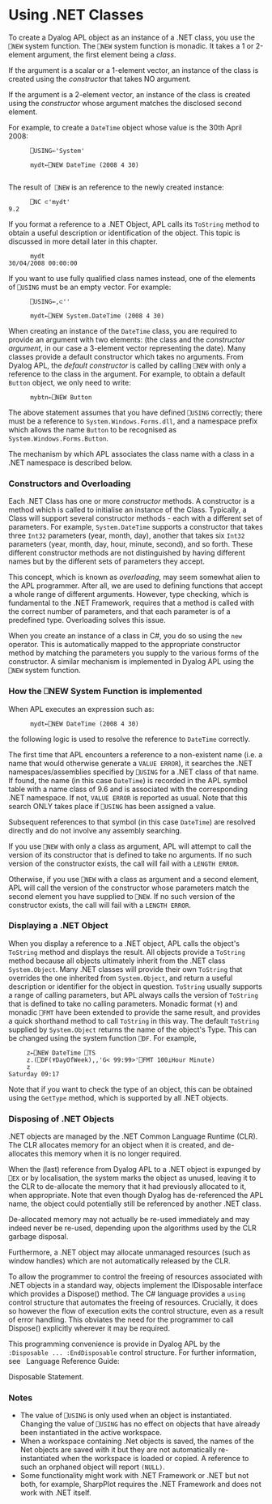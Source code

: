 # Using .NET Classes

To create a Dyalog APL object as an instance of a .NET class, you use the `⎕NEW` system function. The `⎕NEW` system function is monadic. It takes a 1 or 2-element argument, the first element being a *class*.

If the argument is a scalar or a 1-element vector, an instance of the class is created using the *constructor* that takes NO argument.

If the argument is a 2-element vector, an instance of the class is created using the *constructor* whose argument matches the disclosed second element.

For example, to create a `DateTime` object whose value is the 30th April 2008:
```apl
      ⎕USING←'System'
 
      mydt←⎕NEW DateTime (2008 4 30)
 
```

The result of  `⎕NEW` is an reference to the newly created instance:
```apl
      ⎕NC ⊂'mydt'
9.2
```

If you format a reference to a .NET Object, APL calls its `ToString` method to obtain a useful description or identification of the object. This topic is discussed in more detail later in this chapter.
```apl
      mydt
30/04/2008 00:00:00
```

If you want to use fully qualified class names instead, one of the elements of `⎕USING` must be an empty vector. For example:
```apl
      ⎕USING←,⊂''
 
      mydt←⎕NEW System.DateTime (2008 4 30)
```

When creating an instance of the `DateTime` class, you are required to provide an argument with two elements: (the class and the *constructor argument*, in our case a 3-element vector representing the date). Many classes provide a default constructor which takes no arguments. From Dyalog APL, the *default constructor* is called by calling `⎕NEW` with only a reference to the class in the argument. For example, to obtain a default `Button` object, we only need to write:
```apl
      mybtn←⎕NEW Button
```

The above statement assumes that you have defined `⎕USING` correctly; there must be a reference to `System.Windows.Forms.dll`, and a namespace prefix which allows the name `Button` to be recognised as `System.Windows.Forms.Button`.

The mechanism by which APL associates the class name with a class in a .NET namespace is described below.

### Constructors and Overloading

Each .NET Class has one or more *constructor* methods. A constructor is a method which is called to initialise an instance of the Class. Typically, a Class will support several constructor methods - each with a different set of parameters. For example, `System.DateTime` supports a constructor that takes three `Int32` parameters (year, month, day), another that takes six `Int32` parameters (year, month, day, hour, minute, second), and so forth. These different constructor methods are not distinguished by having different names but by the different sets of parameters they accept.

This concept, which is known as *overloading*, may seem somewhat alien to the APL programmer. After all, we are used to defining functions that accept a whole range of different arguments. However, type checking, which is fundamental to the .NET Framework, requires that a method is called with the correct number of parameters, and that each parameter is of a predefined type. Overloading solves this issue.

When you create an instance of a class in C#, you do so using the `new` operator. This is automatically mapped to the appropriate constructor method by matching the parameters you supply to the various forms of the constructor. A similar mechanism is implemented in Dyalog APL using the `⎕NEW` system function.

### How the ⎕NEW System Function is implemented

When APL executes an expression such as:
```apl
      mydt←⎕NEW DateTime (2008 4 30)
```

the following logic is used to resolve the reference to `DateTime` correctly.

The first time that APL encounters a reference to a non-existent name (i.e. a name that would otherwise generate a `VALUE ERROR`), it searches the .NET namespaces/assemblies specified by `⎕USING` for a .NET class of that name. If found, the name (in this case `DateTime`) is recorded in the APL symbol table with a name class of 9.6 and is associated with the corresponding .NET namespace. If not, `VALUE ERROR` is reported as usual. Note that this search ONLY takes place if `⎕USING` has been assigned a value.

Subsequent references to that symbol (in this case `DateTime`) are resolved directly and do not involve any assembly searching.

If you use `⎕NEW` with only a class as argument, APL will attempt to call the version of its constructor that is defined to take no arguments. If no such version of the constructor exists, the call will fail with a `LENGTH ERROR`.

Otherwise, if you use `⎕NEW` with a class as argument and a second element, APL will call the version of the constructor whose parameters match the second element you have supplied to `⎕NEW`. If no such version of the constructor exists, the call will fail with a `LENGTH ERROR`.

### Displaying a .NET Object

When you display a reference to a .NET object, APL calls the object's `ToString` method and displays the result. All objects provide a `ToString` method because all objects ultimately inherit from the .NET class `System.Object`. Many .NET classes will provide their own `ToString` that overrides the one inherited from `System.Object`, and return a useful description or identifier for the object in question. `ToString` usually supports a range of calling parameters, but APL always calls the version of `ToString` that is defined to take no calling parameters. Monadic format (`⍕`) and monadic `⎕FMT` have been extended to provide the same result, and provides a quick shorthand method to call `ToString` in this way. The default `ToString` supplied by `System.Object` returns the name of the object's Type. This can be changed using the system function `⎕DF`. For example,
```apl
     z←⎕NEW DateTime ⎕TS
     z.(⎕DF(⍕DayOfWeek),,'G< 99:99>'⎕FMT 100⊥Hour Minute)
     z
Saturday 09:17

```

Note that if you want to check the type of an object, this can be obtained using the `GetType` method, which is supported by all .NET objects.

### Disposing of .NET Objects

.NET objects are managed by the .NET Common Language Runtime (CLR). The CLR allocates memory for an object when it is created, and de-allocates this memory when it is no longer required.

When the (last) reference from Dyalog APL to a .NET object is expunged by `⎕EX` or by localisation, the system marks the object as unused, leaving it to the CLR to de-allocate the memory that it had previously allocated to it, when appropriate. Note that even though Dyalog has de-referenced the APL name, the object could potentially still be referenced by another .NET class.

De-allocated memory may not actually be re-used immediately and may indeed never be re-used,  depending upon the algorithms used by the CLR garbage disposal.

Furthermore, a .NET object may allocate unmanaged resources (such as window handles) which are not automatically released by the CLR.

To allow the programmer to control the freeing of resources associated with .NET objects in a standard way, objects implement the IDisposable interface which provides a Dispose() method. The C# language provides a `using` control structure that automates the freeing of resources. Crucially, it does so however the flow of execution exits the control structure, even as a result of error handling. This obviates the need for the programmer to call Dispose() explicitly wherever it may be required.

This programming convenience is provide in Dyalog APL by the `:Disposable ... :EndDisposable` control structure. For further information, see  
Language Reference Guide: 

Disposable Statement.

### Notes

- The value of `⎕USING` is only used when an object is instantiated. Changing the value of `⎕USING` has no effect on objects that have already been instantiated in the active workspace.
- When a workspace containing .Net objects is saved, the names of the Net objects are saved with it but they are not automatically re-instantiated when the workspace is loaded or copied. A reference to such an orphaned object will report `(NULL)`. 
- Some functionality might work with .NET Framework or .NET but not both, for example, SharpPlot requires the .NET Framework and does not work with .NET itself.
